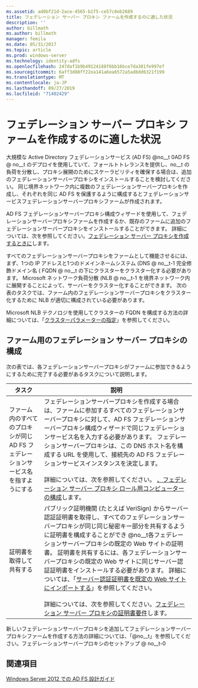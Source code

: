 ```yaml
---
ms.assetid: ad0bf21d-2ace-4565-b1f5-ce57c8eb2689
title: フェデレーション サーバー プロキシ ファームを作成するのに適した状況
description: ''
author: billmath
ms.author: billmath
manager: femila
ms.date: 05/31/2017
ms.topic: article
ms.prod: windows-server
ms.technology: identity-adfs
ms.openlocfilehash: 247daf1b9b49124188f6bb16bce7da381fe997ef
ms.sourcegitcommit: 6aff3d88ff22ea141a6ea6572a5ad8dd6321f199
ms.translationtype: MT
ms.contentlocale: ja-JP
ms.lasthandoff: 09/27/2019
ms.locfileid: "71402429"
---
```

# <a name="when-to-create-a-federation-server-proxy-farm"></a>フェデレーション サーバー プロキシ ファームを作成するのに適した状況

大規模な Active Directory フェデレーションサービス (AD FS) @no__t 0AD FS @ no__t のデプロイを使用していて、フォールトトレランスを提供し、no__t の負荷を分散し、プロキシ展開のためにスケーラビリティを確保する場合は、追加のフェデレーションサーバープロキシをインストールすることを検討してください。 同じ境界ネットワーク内に複数のフェデレーションサーバープロキシを作成し、それぞれを同じ AD FS を保護するように構成するとフェデレーションサービスフェデレーションサーバープロキシファームが作成されます。  
  
AD FS フェデレーションサーバープロキシ構成ウィザードを使用して、フェデレーションサーバープロキシファームを作成するか、既存のファームに追加のフェデレーションサーバープロキシをインストールすることができます。 詳細については、次を参照してください。[フェデレーション サーバー プロキシを作成するときに](When-to-Create-a-Federation-Server-Proxy.md)します。  
  
すべてのフェデレーションサーバープロキシをファームとして機能させるには、まず、1つの IP アドレスと1つのドメインネームシステム \(DNS @ no__t-1 完全修飾ドメイン名 \( FQDN @ no__t の下にクラスターをクラスター化する必要があります。 Microsoft ネットワーク負荷分散 \(NLB @ no__t-1 を境界ネットワーク内に展開することによって、サーバーをクラスター化することができます。 次の表のタスクでは、ファーム内のフェデレーションサーバープロキシをクラスター化するために NLB が適切に構成されている必要があります。  
  
Microsoft NLB テクノロジを使用してクラスターの FQDN を構成する方法の詳細については、「[クラスターパラメーターの指定](https://go.microsoft.com/fwlink/?linkid=74651)」を参照してください。  
  
## <a name="configuring-federation-server-proxies-for-a-farm"></a>ファーム用のフェデレーション サーバー プロキシの構成  
次の表では、各フェデレーションサーバープロキシがファームに参加できるようにするために完了する必要があるタスクについて説明します。  
  
|タスク|説明|  
|--------|---------------|  
|ファーム内のすべてのプロキシが同じ AD FS フェデレーションサービス名を指すようにする|フェデレーションサーバープロキシを作成する場合は、ファームに参加するすべてのフェデレーションサーバープロキシに対して、AD FS フェデレーションサーバープロキシ構成ウィザードで同じフェデレーションサービス名を入力する必要があります。 フェデレーションサーバープロキシは、この DNS ホスト名を構成する URL を使用して、接続先の AD FS フェデレーションサービスインスタンスを決定します。<br /><br />詳細については、次を参照してください。 [、フェデレーション サーバー プロキシ ロール用コンピューターの構成](../../ad-fs/deployment/Configure-a-Computer-for-the-Federation-Server-Proxy-Role.md)します。|  
|証明書を取得して共有する|パブリック証明機関 (たとえば VeriSign) からサーバー認証証明書を取得し、すべてのフェデレーションサーバープロキシが同じ同じ秘密キー部分を共有するように証明書を構成することができ @no__t各フェデレーションサーバープロキシの既定の Web サイトの証明書。 証明書を共有するには、各フェデレーションサーバープロキシの既定の Web サイトに同じサーバー認証証明書をインストールする必要があります。 詳細については、「[サーバー認証証明書を既定の Web サイトにインポートする](../../ad-fs/deployment/Import-a-Server-Authentication-Certificate-to-the-Default-Web-Site.md)」を参照してください。<br /><br />詳細については、次を参照してください。[フェデレーション サーバー プロキシの証明書要件](Certificate-Requirements-for-Federation-Server-Proxies.md)します。|  
  
新しいフェデレーションサーバープロキシを追加してフェデレーションサーバープロキシファームを作成する方法の詳細については、「@no__t」を参照してください。フェデレーションサーバープロキシのセットアップ @ no__t-0  
  
## <a name="see-also"></a>関連項目
[Windows Server 2012 での AD FS 設計ガイド](AD-FS-Design-Guide-in-Windows-Server-2012.md)
